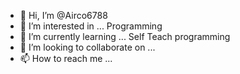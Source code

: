 - 👋 Hi, I’m @Airco6788
- 👀 I’m interested in ... Programming  
- 🌱 I’m currently learning ... Self Teach programming
- 💞️ I’m looking to collaborate on ...
- 📫 How to reach me ...

<!---
Airco6788/Airco6788 is a ✨ special ✨ repository because its `README.md` (this file) appears on your GitHub profile.
You can click the Preview link to take a look at your changes.
--->
